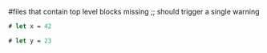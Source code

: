 #files that contain top level blocks missing ;; should trigger a single warning

```ocaml
# let x = 42
```

```ocaml
# let y = 23
```
